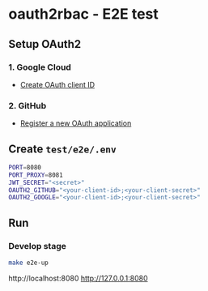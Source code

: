 # oauth2rbac - E2E test

## Setup OAuth2

### 1. Google Cloud

- [Create OAuth client ID](https://console.cloud.google.com/apis/credentials/oauthclient)

### 2. GitHub

- [Register a new OAuth application](https://github.com/settings/applications/new)

## Create `test/e2e/.env`

```sh
PORT=8080
PORT_PROXY=8081
JWT_SECRET="<secret>"
OAUTH2_GITHUB="<your-client-id>;<your-client-secret>"
OAUTH2_GOOGLE="<your-client-id>;<your-client-secret>"
```

## Run

### Develop stage

```sh
make e2e-up
```

http://localhost:8080
http://127.0.0.1:8080
